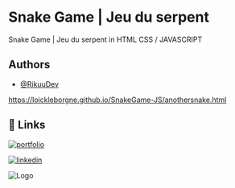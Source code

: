 
# Snake Game | Jeu du serpent


Snake Game | Jeu du serpent in HTML CSS / JAVASCRIPT
## Authors

- [@RikuuDev](https://github.com/LoickLeBorgne)

https://loickleborgne.github.io/SnakeGame-JS/anothersnake.html

## 🔗 Links
[![portfolio](https://img.shields.io/badge/my_portfolio-000?style=for-the-badge&logo=ko-fi&logoColor=white)](https://loickleborgne.github.io/new-portfolio/)

[![linkedin](https://img.shields.io/badge/linkedin-0A66C2?style=for-the-badge&logo=linkedin&logoColor=white)](https://www.linkedin.com/in/rikudev/)



![Logo](https://i.postimg.cc/0j6h4rgz/Logo-rikuudev.png)


